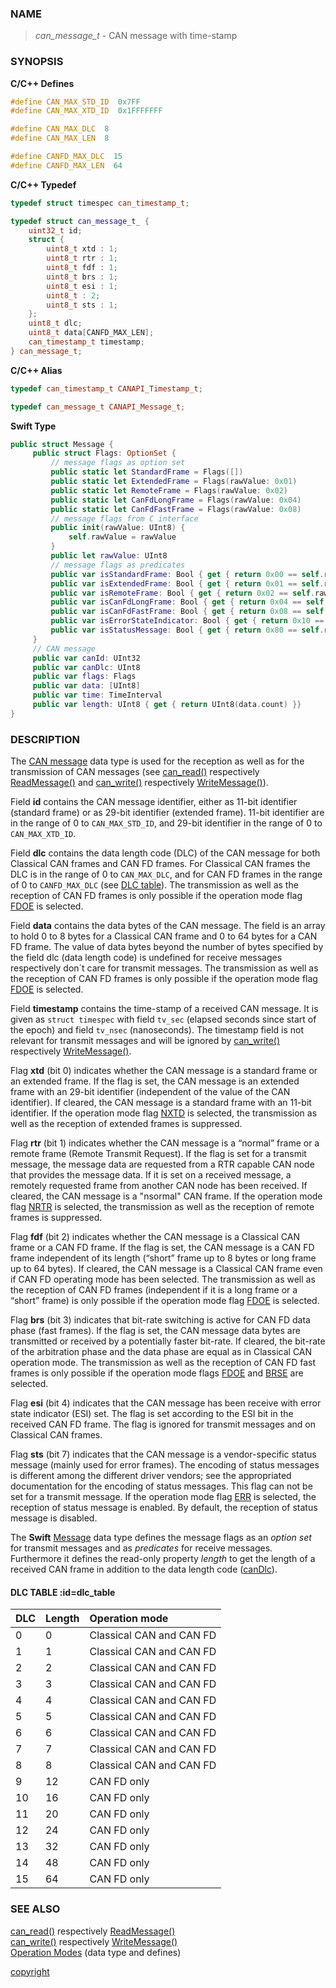 ### NAME

> *can_message_t* - CAN message with time-stamp 

### SYNOPSIS

**C/C++ Defines**
```C++
#define CAN_MAX_STD_ID  0x7FF
#define CAN_MAX_XTD_ID  0x1FFFFFFF

#define CAN_MAX_DLC  8
#define CAN_MAX_LEN  8

#define CANFD_MAX_DLC  15
#define CANFD_MAX_LEN  64
```
<a id="can_message_t"></a>
**C/C++ Typedef**
```C++
typedef struct timespec can_timestamp_t;

typedef struct can_message_t_ {
    uint32_t id;
    struct {
        uint8_t xtd : 1;
        uint8_t rtr : 1;
        uint8_t fdf : 1;
        uint8_t brs : 1;
        uint8_t esi : 1;
        uint8_t : 2;
        uint8_t sts : 1;
    };
    uint8_t dlc;
    uint8_t data[CANFD_MAX_LEN];
    can_timestamp_t timestamp;
} can_message_t;
```
**C/C++ Alias**
```C++
typedef can_timestamp_t CANAPI_Timestamp_t;

typedef can_message_t CANAPI_Message_t;
```
<a id="swift_message"></a>
**Swift Type**
```Swift
public struct Message {
     public struct Flags: OptionSet {
         // message flags as option set
         public static let StandardFrame = Flags([])
         public static let ExtendedFrame = Flags(rawValue: 0x01)
         public static let RemoteFrame = Flags(rawValue: 0x02)
         public static let CanFdLongFrame = Flags(rawValue: 0x04)
         public static let CanFdFastFrame = Flags(rawValue: 0x08)
         // message flags from C interface
         public init(rawValue: UInt8) {
             self.rawValue = rawValue
         }
         public let rawValue: UInt8
         // message flags as predicates
         public var isStandardFrame: Bool { get { return 0x00 == self.rawValue & 0xFF } }
         public var isExtendedFrame: Bool { get { return 0x01 == self.rawValue & 0x01 } }
         public var isRemoteFrame: Bool { get { return 0x02 == self.rawValue & 0x02 } }
         public var isCanFdLongFrame: Bool { get { return 0x04 == self.rawValue & 0x04 } }
         public var isCanFdFastFrame: Bool { get { return 0x08 == self.rawValue & 0x08 } }
         public var isErrorStateIndicator: Bool { get { return 0x10 == self.rawValue & 0x10 } }
         public var isStatusMessage: Bool { get { return 0x80 == self.rawValue & 0x80 } }
     }
     // CAN message
     public var canId: UInt32
     public var canDlc: UInt8
     public var flags: Flags
     public var data: [UInt8]
     public var time: TimeInterval
     public var length: UInt8 { get { return UInt8(data.count) }}
}
```

### DESCRIPTION

The [CAN message](/reference/message_format#can_message_t) data type is used for the reception as well as for the transmission of CAN messages (see [can_read()](/reference/can_read#can_read) respectively [ReadMessage()](/reference/can_read#readmessage) and [can_write()](/reference/can_write#can_write) respectively [WriteMessage()](/reference/can_write#writemessage)).

<a id="message_id"></a>
Field **id** contains the CAN message identifier, either as 11-bit identifier (standard frame) or as 29-bit identifier (extended frame).
11-bit identifier are in the range of 0 to `CAN_MAX_STD_ID`, and 29-bit identifier in the range of 0 to `CAN_MAX_XTD_ID`.

<a id="message_dlc"></a>
Field **dlc** contains the data length code (DLC) of the CAN message for both Classical CAN frames and CAN FD frames.
For Classical CAN frames the DLC is in the range of 0 to `CAN_MAX_DLC`, and for CAN FD frames in the range of 0 to `CANFD_MAX_DLC` (see [DLC table](#dlc_table)).
The transmission as well as the reception of CAN FD frames is only possible if the operation mode flag [FDOE](/reference/operation_modes#mode_bit_fdoe) is selected.

<a id="message_data"></a>
Field **data** contains the data bytes of the CAN message.
The field is an array to hold 0 to 8 bytes for a Classical CAN frame and 0 to 64 bytes for a CAN FD frame.
The value of data bytes beyond the number of bytes specified by the field dlc (data length code) is undefined for receive messages respectively don´t care for transmit messages.
The transmission as well as the reception of CAN FD frames is only possible if the operation mode flag [FDOE](/reference/operation_modes#mode_bit_fdoe) is selected.

<a id="message_timestamp"></a>
Field **timestamp** contains the time-stamp of a received CAN message.
It is given as `struct timespec` with field `tv_sec` (elapsed seconds since start of the epoch) and field `tv_nsec` (nanoseconds).
The timestamp field is not relevant for transmit messages and will be ignored by [can_write()](/reference/can_write#can_write) respectively [WriteMessage()](/reference/can_write#writemessage).

<a id="message_flag_xtd"></a>
Flag **xtd** (bit 0) indicates whether the CAN message is a standard frame or an extended frame.
If the flag is set, the CAN message is an extended frame with an 29-bit identifier (independent of the value of the CAN identifier).
If cleared, the CAN message is a standard frame with an 11-bit identifier.
If the operation mode flag [NXTD](/reference/operation_modes#mode_bit_nxtd) is selected, the transmission as well as the reception of extended frames is suppressed.

<a id="message_flag_rtr"></a>
Flag **rtr** (bit 1) indicates whether the CAN message is a “normal” frame or a remote frame (Remote Transmit Request).
If the flag is set for a transmit message, the message data are requested from a RTR capable CAN node that provides the message data.
If it is set on a received message, a remotely requested frame from another CAN node has been received.
If cleared, the CAN message is a "nsormal" CAN frame.
If the operation mode flag [NRTR](/reference/operation_modes#mode_bit_nrtr) is selected, the transmission as well as the reception of remote frames is suppressed.

<a id="message_flag_fdf"></a>
Flag **fdf** (bit 2) indicates whether the CAN message is a Classical CAN frame or a CAN FD frame.
If the flag is set, the CAN message is a CAN FD frame independent of its length (“short” frame up to 8 bytes or long frame up to 64 bytes).
If cleared, the CAN message is a Classical CAN frame even if CAN FD operating mode has been selected.
The transmission as well as the reception of CAN FD frames (independent if it is a long frame or a “short” frame) is only possible if the operation mode flag [FDOE](/reference/operation_modes#mode_bit_fdoe) is selected.

<a id="message_flag_brs"></a>
Flag **brs** (bit 3) indicates that bit-rate switching is active for CAN FD data phase (fast frames).
If the flag is set, the CAN message data bytes are transmitted or received by a potentially faster bit-rate.
If cleared, the bit-rate of the arbitration phase and the data phase are equal as in Classical CAN operation mode.
The transmission as well as the reception of CAN FD fast frames is only possible if the operation mode flags [FDOE](/reference/operation_modes#mode_bit_fdoe) and [BRSE](/reference/operation_modes#mode_bit_brse) are selected.

<a id="message_flag_esi"></a>
Flag **esi** (bit 4) indicates that the CAN message has been receive with error state indicator (ESI) set.
The flag is set according to the ESI bit in the received CAN FD frame.
The flag is ignored for transmit messages and on Classical CAN frames. 

<a id="message_flag_sts"></a>
Flag **sts** (bit 7) indicates that the CAN message is a vendor-specific status message (mainly used for error frames).
The encoding of status messages is different among the different driver vendors;
see the appropriated documentation for the encoding of status messages.
This flag can not be set for a transmit message.
If the operation mode flag [ERR](/reference/operation_modes#mode_bit_err) is selected, the reception of status message is enabled.
By default, the reception of status message is disabled.

The **Swift** [Message](#swift_message) data type defines the message flags as an *option set* for transmit messages and as *predicates* for receive messages.
Furthermore it defines the read-only property *length* to get the length of a received CAN frame in addition to the data length code ([canDlc](#message_dlc)).

#### DLC TABLE  :id=dlc_table

| DLC  | Length  | Operation mode |
| :--  | :------ | :------------- |
| 0    | 0       | Classical CAN and CAN FD |
| 1    | 1       | Classical CAN and CAN FD |
| 2    | 2       | Classical CAN and CAN FD |
| 3    | 3       | Classical CAN and CAN FD |
| 4    | 4       | Classical CAN and CAN FD |
| 5    | 5       | Classical CAN and CAN FD |
| 6    | 6       | Classical CAN and CAN FD |
| 7    | 7       | Classical CAN and CAN FD |
| 8    | 8       | Classical CAN and CAN FD |
| 9    | 12      | CAN FD only |
| 10   | 16      | CAN FD only |
| 11   | 20      | CAN FD only |
| 12   | 24      | CAN FD only |
| 13   | 32      | CAN FD only |
| 14   | 48      | CAN FD only |
| 15   | 64      | CAN FD only |


### SEE ALSO

[can_read()](/reference/can_read#can_read) respectively [ReadMessage()](/reference/can_read#readmessage) \
[can_write()](/reference/can_write#can_write) respectively [WriteMessage()](/reference/can_write#writemessage) \
[Operation Modes](/reference/operation_modes#name) (data type and defines)


[copyright](../copyright.md ':include')